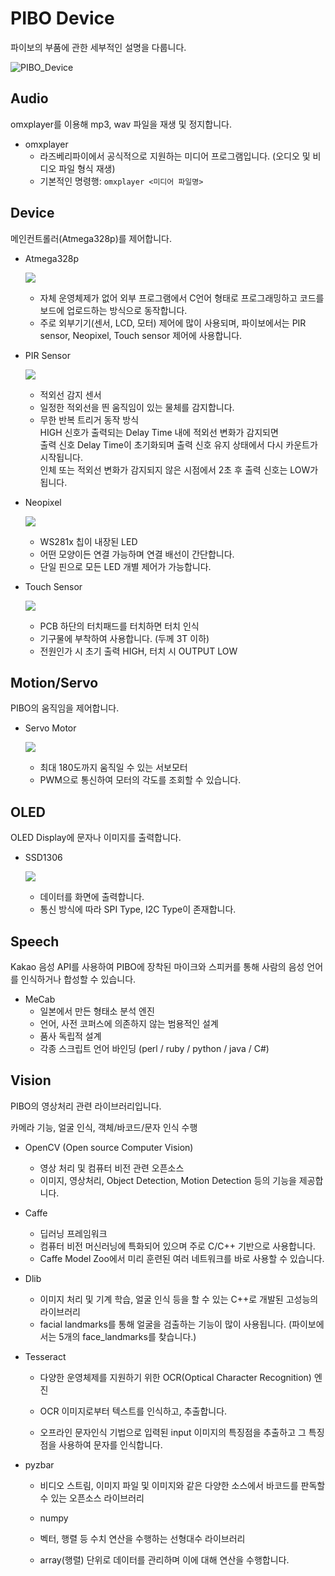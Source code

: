 # PIBO Device

파이보의 부품에 관한 세부적인 설명을 다룹니다.

![PIBO_Device](images/pibo_device/pibo_device.png)

## Audio

omxplayer를 이용해 mp3, wav 파일을 재생 및 정지합니다.

- omxplayer
   - 라즈베리파이에서 공식적으로 지원하는 미디어 프로그램입니다. (오디오 및 비디오 파일 형식 재생)
   - 기본적인 명령행: `omxplayer <미디어 파일명>`

## Device

메인컨트롤러(Atmega328p)를 제어합니다.

- Atmega328p

   ![](images/pibo_device/atmega328p.jpg)

   - 자체 운영체제가 없어 외부 프로그램에서 C언어 형태로 프로그래밍하고 코드를 보드에 업로드하는 방식으로 동작합니다.
   - 주로 외부기기(센서, LCD, 모터) 제어에 많이 사용되며, 파이보에서는 PIR sensor, Neopixel, Touch sensor 제어에 사용합니다.

- PIR Sensor

   ![](images/pibo_device/pir_sensor.png)

   - 적외선 감지 센서
   - 일정한 적외선을 띈 움직임이 있는 물체를 감지합니다.
   - 무한 반복 트리거 동작 방식  
      HIGH 신호가 출력되는 Delay Time 내에 적외선 변화가 감지되면  
      출력 신호 Delay Time이 초기화되며 출력 신호 유지 상태에서 다시 카운트가 시작됩니다.  
      인체 또는 적외선 변화가 감지되지 않은 시점에서 2초 후 출력 신호는 LOW가 됩니다.

- Neopixel

   ![](images/pibo_device/ws2812.png)

   - WS281x 칩이 내장된 LED
   - 어떤 모양이든 연결 가능하며 연결 배선이 간단합니다.
   - 단일 핀으로 모든 LED 개별 제어가 가능합니다.

- Touch Sensor

   ![](images/pibo_device/touch_sensor.png)

   - PCB 하단의 터치패드를 터치하면 터치 인식
   - 기구물에 부착하여 사용합니다. (두께 3T 이하)
   - 전원인가 시 초기 출력 HIGH, 터치 시 OUTPUT LOW

## Motion/Servo

PIBO의 움직임을 제어합니다.

- Servo Motor

   ![](images/pibo_device/servo.png)

   - 최대 180도까지 움직일 수 있는 서보모터
   - PWM으로 통신하여 모터의 각도를 조회할 수 있습니다.

## OLED

OLED Display에 문자나 이미지를 출력합니다.

- SSD1306

   ![](images/pibo_device/ssd1306.jpg)

   - 데이터를 화면에 출력합니다.
   - 통신 방식에 따라 SPI Type, I2C Type이 존재합니다.

## Speech

Kakao 음성 API를 사용하여 PIBO에 장착된 마이크와 스피커를 통해 사람의 음성 언어를 인식하거나 합성할 수 있습니다.

- MeCab
   - 일본에서 만든 형태소 분석 엔진
   - 언어, 사전 코퍼스에 의존하지 않는 범용적인 설계
   - 품사 독립적 설계
   - 각종 스크립트 언어 바인딩 (perl / ruby / python / java / C#)

## Vision

PIBO의 영상처리 관련 라이브러리입니다.

카메라 기능, 얼굴 인식, 객체/바코드/문자 인식 수행

- OpenCV (Open source Computer Vision)

   - 영상 처리 및 컴퓨터 비전 관련 오픈소스
   - 이미지, 영상처리, Object Detection, Motion Detection 등의 기능을 제공합니다.

- Caffe

   - 딥러닝 프레임워크
   - 컴퓨터 비전 머신러닝에 특화되어 있으며 주로 C/C++ 기반으로 사용합니다.
   - Caffe Model Zoo에서 미리 훈련된 여러 네트워크를 바로 사용할 수 있습니다.

- Dlib

   - 이미지 처리 및 기계 학습, 얼굴 인식 등을 할 수 있는 C++로 개발된 고성능의 라이브러리
   - facial landmarks를 통해 얼굴을 검출하는 기능이 많이 사용됩니다. (파이보에서는 5개의 face_landmarks를 찾습니다.)

- Tesseract

   - 다양한 운영체제를 지원하기 위한 OCR(Optical Character Recognition) 엔진

   - OCR 이미지로부터 텍스트를 인식하고, 추출합니다.
   - 오프라인 문자인식 기법으로 입력된 input 이미지의 특징점을 추출하고 그 특징점을 사용하여 문자를 인식합니다.

- pyzbar

   - 비디오 스트림, 이미지 파일 및 이미지와 같은 다양한 소스에서 바코드를 판독할 수 있는 오픈소스 라이브러리

   - numpy

   - 벡터, 행렬 등 수치 연산을 수행하는 선형대수 라이브러리
   - array(행렬) 단위로 데이터를 관리하며 이에 대해 연산을 수행합니다.
